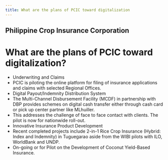 ```yaml
---
title: What are the plans of PCIC toward digitalization
---
```


## Philippine Crop Insurance Corporation

# What are the plans of PCIC toward digitalization?


 - Underwriting and Claims
 - PCIC is piloting the online platform for filing of insurance applications and claims with selected Regional Offices.  
 - Digital Payout/Indemnity Distribution System
 - The Multi-Channel Disbursement Facility (MCDF) in partnership with DBP provides schemes on digital cash transfer either through cash card or pick up center partner like MLhuiller. 
 - This addresses the challenge of face to face contact with clients. The pilot is now for nationwide roll-out. 
 - Innovative Insurance Product Development
 - Recent completed projects include 2-in-1 Rice Crop Insurance (Hybrid: Index and Indemnity) in Tuguegarao aside from the WIBI pilots with ILO, WorldBank and UNDP.
 - On-going or for Pilot on the Development of Coconut Yield-Based Insurance.
